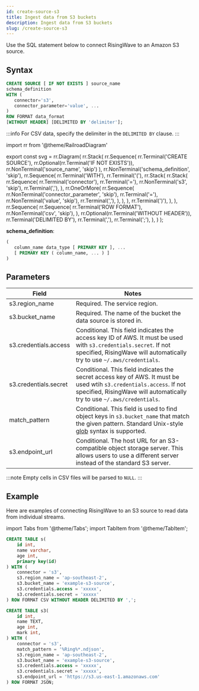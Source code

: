 ```yaml
---
id: create-source-s3
title: Ingest data from S3 buckets
description: Ingest data from S3 buckets
slug: /create-source-s3
---
```


<head>
  <link rel="canonical" href="https://docs.risingwave.com/docs/current/create-source-s3/" />
</head>

Use the SQL statement below to connect RisingWave to an Amazon S3 source.

## Syntax

```sql
CREATE SOURCE [ IF NOT EXISTS ] source_name
schema_definition
WITH (
   connector='s3',
   connector_parameter='value', ...
)
ROW FORMAT data_format
[WITHOUT HEADER] [DELIMITED BY 'delimiter'];
```

:::info
For CSV data, specify the delimiter in the `DELIMITED BY` clause.
:::

import rr from '@theme/RailroadDiagram'

export const svg = rr.Diagram(
rr.Stack(
rr.Sequence(
rr.Terminal('CREATE SOURCE'),
rr.Optional(rr.Terminal('IF NOT EXISTS')),
rr.NonTerminal('source_name', 'skip')
),
rr.NonTerminal('schema_definition', 'skip'),
rr.Sequence(
rr.Terminal('WITH'),
rr.Terminal('('),
rr.Stack(
rr.Stack(
rr.Sequence(
rr.Terminal('connector'),
rr.Terminal('='),
rr.NonTerminal('s3', 'skip'),
rr.Terminal(','),
),
rr.OneOrMore(
rr.Sequence(
rr.NonTerminal('connector_parameter', 'skip'),
rr.Terminal('='),
rr.NonTerminal('value', 'skip'),
rr.Terminal(','),
),
),
),
rr.Terminal(')'),
),
),
rr.Sequence(
rr.Sequence(
rr.Terminal('ROW FORMAT'),
rr.NonTerminal('csv', 'skip'),
),
rr.Optional(rr.Terminal('WITHOUT HEADER')),
rr.Terminal('DELIMITED BY'),
rr.Terminal(','),
rr.Terminal(';'),
),
)
);

<Drawer SVG={svg} />

**schema_definition**:

```sql
(
   column_name data_type [ PRIMARY KEY ], ...
   [ PRIMARY KEY ( column_name, ... ) ]
)
```

## Parameters

| Field                 | Notes                                                                                                                                                                                                     |
| --------------------- | --------------------------------------------------------------------------------------------------------------------------------------------------------------------------------------------------------- |
| s3.region_name        | Required. The service region.                                                                                                                                                                             |
| s3.bucket_name        | Required. The name of the bucket the data source is stored in.                                                                                                                                            |
| s3.credentials.access | Conditional. This field indicates the access key ID of AWS. It must be used with `s3.credentials.secret`. If not specified, RisingWave will automatically try to use `~/.aws/credentials`.                |
| s3.credentials.secret | Conditional. This field indicates the secret access key of AWS. It must be used wtih `s3.credentials.access`. If not specified, RisingWave will automatically try to use `~/.aws/credentials`.            |
| match_pattern         | Conditional. This field is used to find object keys in `s3.bucket_name` that match the given pattern. Standard Unix-style [glob](<https://en.wikipedia.org/wiki/Glob_(programming)>) syntax is supported. |
| s3.endpoint_url       | Conditional. The host URL for an S3-compatible object storage server. This allows users to use a different server instead of the standard S3 server.                                                      |

:::note
Empty cells in CSV files will be parsed to `NULL`.
:::

## Example

Here are examples of connecting RisingWave to an S3 source to read data from individual streams.

import Tabs from '@theme/Tabs';
import TabItem from '@theme/TabItem';

<Tabs>
<TabItem value="csv" label="CSV" default>

```sql
CREATE TABLE s(
    id int,
    name varchar,
    age int,
    primary key(id)
) WITH (
    connector = 's3',
    s3.region_name = 'ap-southeast-2',
    s3.bucket_name = 'example-s3-source',
    s3.credentials.access = 'xxxxx',
    s3.credentials.secret = 'xxxxx'
) ROW FORMAT CSV WITHOUT HEADER DELIMITED BY ',';
```

</TabItem>
<TabItem value="json" label="JSON" default>

```sql
CREATE TABLE s3(
    id int,
    name TEXT,
    age int,
    mark int,
) WITH (
    connector = 's3',
    match_pattern = '%Ring%*.ndjson',
    s3.region_name = 'ap-southeast-2',
    s3.bucket_name = 'example-s3-source',
    s3.credentials.access = 'xxxxx',
    s3.credentials.secret = 'xxxxx',
    s3.endpoint_url = 'https://s3.us-east-1.amazonaws.com'
) ROW FORMAT JSON;
```

</TabItem>
</Tabs>
